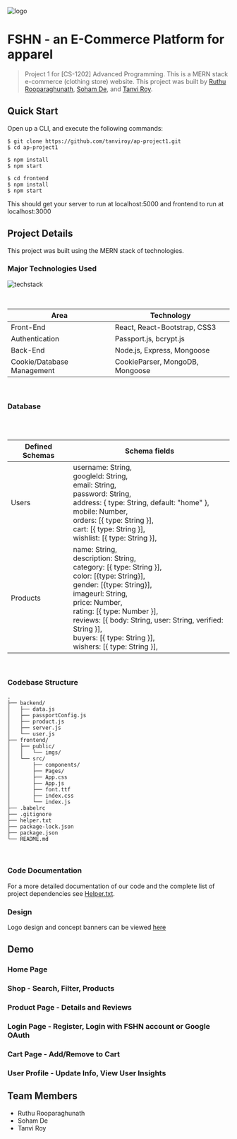 ![logo](https://user-images.githubusercontent.com/61850850/96576215-79825380-12ef-11eb-9843-6bb4146b766f.png)

# FSHN - an E-Commerce Platform for apparel
> Project 1 for [CS-1202] Advanced Programming. This is a MERN stack e-commerce (clothing store) website. This project was built by [Ruthu Rooparaghunath](https://github.com/hulikalruthu), [Soham De](https://github.com/actuallysoham), and [Tanvi Roy](https://github.com/tanviroy). 

## Quick Start
Open up a CLI, and execute the following commands:
```
$ git clone https://github.com/tanviroy/ap-project1.git
$ cd ap-project1

$ npm install
$ npm start

$ cd frontend
$ npm install
$ npm start
```
This should get your server to run at localhost:5000 and frontend to run at localhost:3000

## Project Details
This project was built using the MERN stack of technologies.

### Major Technologies Used
![techstack](https://user-images.githubusercontent.com/61850850/96565848-8482b700-12e2-11eb-8e6c-3e0f04c98289.png)

<br/>
<table>
<thead>
<tr>
<th>Area</th>
<th>Technology</th>
</tr>
</thead>
<tbody>
	<tr>
		<td>Front-End</td>
		<td>React, React-Bootstrap, CSS3</td>
	</tr>
	<tr>
		<td>Authentication</td>
		<td>Passport.js, bcrypt.js</td>
	</tr>
	<tr>
		<td>Back-End</td>
		<td>Node.js, Express, Mongoose</td>
	</tr>
	<tr>
		<td>Cookie/Database Management</td>
		<td>CookieParser, MongoDB, Mongoose</td>
	</tr>
</tbody>
</table>
<br/>

### Database
<table>
<thead>
<tr>
<th>Defined Schemas</th>
<th>Schema fields</th>
</tr>
</thead>
<tbody>
	<tr>
		<td>Users</td>
		<td>username: String,<br/>
  		googleId: String,<br/>
  		email: String,<br/>
  		password: String,<br/>
  		address: { type: String, default: "home" },<br/>
  		mobile: Number,<br/>
  		orders: [{ type: String }],<br/>
  		cart: [{ type: String }],<br/>
  		wishlist: [{ type: String }],</td><br/>
	</tr>
	<tr>
		<td>Products</td>
		<td>name: String,<br/>
  		description: String,<br/>
 		category: [{ type: String }],<br/>
 		color: [{type: String}],<br/>
 		gender: [{type: String}],<br/>
  		imageurl: String,<br/>
  		price: Number,<br/>
 		rating: [{ type: Number }],<br/>
  		reviews: [{ body: String, user: String, verified: String }],<br/>
  		buyers: [{ type: String }],<br/>
  		wishers: [{ type: String }],</td><br/>
	</tr>
	
</tbody>
</table>
<br/>

### Codebase Structure 
```
.
├── backend/
│   ├── data.js
│   ├── passportConfig.js
│   ├── product.js
│   ├── server.js
│   └── user.js
├── frontend/
│   ├── public/
│   │   └── imgs/
│   └── src/
│       ├── components/
│       ├── Pages/
│       ├── App.css
│       ├── App.js
│       ├── font.ttf
│       ├── index.css
│       └── index.js
├── .babelrc
├── .gitignore
├── helper.txt
├── package-lock.json
├── package.json
└── README.md
```
<br/>

### Code Documentation
For a more detailed documentation of our code and the complete list of project dependencies see [Helper.txt](helper.txt).

### Design
Logo design and concept banners can be viewed [here](https://www.canva.com/design/DAEJ2_HNt70/EwHMzzYoWlaoPhGUtJx-Dw/view?utm_content=DAEJ2_HNt70&utm_campaign=designshare&utm_medium=link&utm_source=publishpresent)

## Demo
<Insert Demo GIF files here>

### Home Page

### Shop - Search, Filter, Products

### Product Page - Details and Reviews 

### Login Page - Register, Login with FSHN account or Google OAuth

### Cart Page - Add/Remove to Cart

### User Profile - Update Info, View User Insights

## Team Members
* Ruthu Rooparaghunath
* Soham De
* Tanvi Roy 
